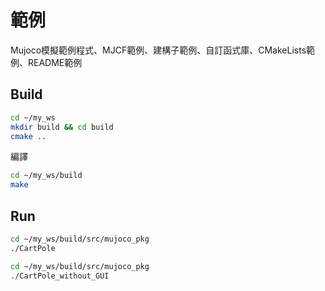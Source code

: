 # 範例

Mujoco模擬範例程式、MJCF範例、建構子範例、自訂函式庫、CMakeLists範例、README範例

## Build
```bash
cd ~/my_ws
mkdir build && cd build
cmake ..
```
編譯
```bash
cd ~/my_ws/build
make
```
## Run
```bash
cd ~/my_ws/build/src/mujoco_pkg
./CartPole
```
```bash
cd ~/my_ws/build/src/mujoco_pkg
./CartPole_without_GUI
```
